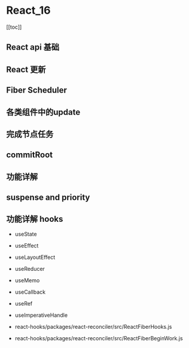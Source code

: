 # React_16

[[toc]]


## React api 基础


## React 更新
## Fiber Scheduler
## 各类组件中的update
## 完成节点任务
## commitRoot
## 功能详解
## suspense and priority

## 功能详解 hooks

- useState
- useEffect
- useLayoutEffect
- useReducer
- useMemo
- useCallback
- useRef
- useImperativeHandle
  

- react-hooks/packages/react-reconciler/src/ReactFiberHooks.js
- react-hooks/packages/react-reconciler/src/ReactFiberBeginWork.js